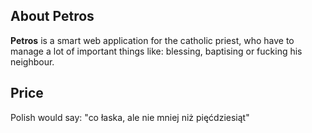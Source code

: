 ## About Petros

**Petros** is a smart web application for the catholic priest, who have to manage a lot of important things like: blessing, baptising or fucking his neighbour.

## Price

Polish would say: "co łaska, ale nie mniej niż pięćdziesiąt"
